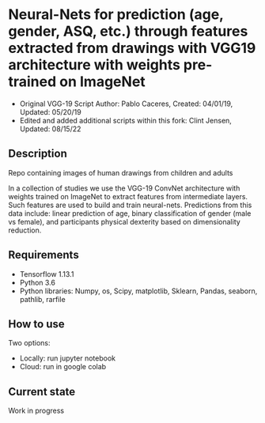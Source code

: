 # Neural-Nets for prediction (age, gender, ASQ, etc.) through features extracted from drawings with VGG19 architecture with weights pre-trained on ImageNet
- Original VGG-19 Script Author: Pablo Caceres,  Created: 04/01/19,  Updated: 05/20/19
- Edited and added additional scripts within this fork: Clint Jensen, Updated: 08/15/22
## Description  
Repo containing images of human drawings from children and adults  

In a collection of studies we use the VGG-19 ConvNet architecture with weights trained on ImageNet to extract features from intermediate layers. Such features are used to build and train neural-nets. Predictions from this data include: linear prediction of age, binary classification of gender (male vs female), and participants physical dexterity based on dimensionality reduction.


## Requirements
- Tensorflow 1.13.1  
- Python 3.6  
- Python libraries: Numpy, os, Scipy, matplotlib, Sklearn, Pandas, seaborn, pathlib, rarfile  

## How to use
Two options:  
- Locally: run jupyter notebook
- Cloud: run in google colab  

## Current state
Work in progress  

